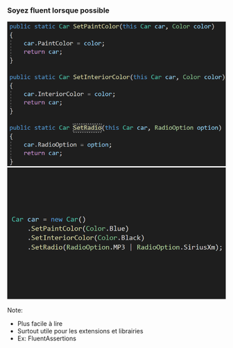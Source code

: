 ### Soyez fluent lorsque possible
![](images/code/fluentCode.png?raw=true)![](images/code/fluentUsage.png?raw=true)

Note:
- Plus facile à lire
- Surtout utile pour les extensions et librairies
- Ex: FluentAssertions
